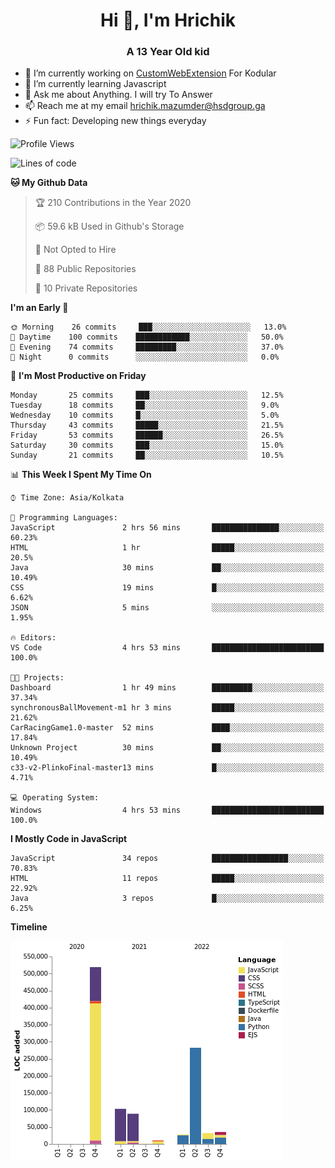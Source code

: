 <h1 align="center">Hi 👋, I'm Hrichik</h1>
<h3 align="center">A 13 Year Old kid</h3>


- 🔭 I’m currently working on [CustomWebExtension](https://github.com/hrichiksite/CustomWebExtension) For Kodular
- 🌱 I’m currently learning Javascript
- 💬 Ask me about Anything. I will try To Answer
- 📫 Reach me at my email hrichik.mazumder@hsdgroup.ga
- ⚡ Fun fact: Developing new things everyday

<!--START_SECTION:waka-->
![Profile Views](http://img.shields.io/badge/Profile%20Views-96-blue)

![Lines of code](https://img.shields.io/badge/From%20Hello%20World%20I%27ve%20Written-4.4%20million%20lines%20of%20code-blue)

**🐱 My Github Data** 

> 🏆 210 Contributions in the Year 2020
 > 
> 📦 59.6 kB Used in Github's Storage 
 > 
> 🚫 Not Opted to Hire
 > 
> 📜 88 Public Repositories
 > 
> 🔑 10 Private Repositories 

**I'm an Early 🐤** 

```text
🌞 Morning    26 commits     ███░░░░░░░░░░░░░░░░░░░░░░   13.0% 
🌆 Daytime    100 commits    ████████████░░░░░░░░░░░░░   50.0% 
🌃 Evening    74 commits     █████████░░░░░░░░░░░░░░░░   37.0% 
🌙 Night      0 commits      ░░░░░░░░░░░░░░░░░░░░░░░░░   0.0%

```
📅 **I'm Most Productive on Friday** 

```text
Monday       25 commits     ███░░░░░░░░░░░░░░░░░░░░░░   12.5% 
Tuesday      18 commits     ██░░░░░░░░░░░░░░░░░░░░░░░   9.0% 
Wednesday    10 commits     █░░░░░░░░░░░░░░░░░░░░░░░░   5.0% 
Thursday     43 commits     █████░░░░░░░░░░░░░░░░░░░░   21.5% 
Friday       53 commits     ██████░░░░░░░░░░░░░░░░░░░   26.5% 
Saturday     30 commits     ███░░░░░░░░░░░░░░░░░░░░░░   15.0% 
Sunday       21 commits     ██░░░░░░░░░░░░░░░░░░░░░░░   10.5%

```


📊 **This Week I Spent My Time On** 

```text
⌚︎ Time Zone: Asia/Kolkata

💬 Programming Languages: 
JavaScript               2 hrs 56 mins       ███████████████░░░░░░░░░░   60.23% 
HTML                     1 hr                █████░░░░░░░░░░░░░░░░░░░░   20.5% 
Java                     30 mins             ██░░░░░░░░░░░░░░░░░░░░░░░   10.49% 
CSS                      19 mins             █░░░░░░░░░░░░░░░░░░░░░░░░   6.62% 
JSON                     5 mins              ░░░░░░░░░░░░░░░░░░░░░░░░░   1.95%

🔥 Editors: 
VS Code                  4 hrs 53 mins       █████████████████████████   100.0%

🐱‍💻 Projects: 
Dashboard                1 hr 49 mins        █████████░░░░░░░░░░░░░░░░   37.34% 
synchronousBallMovement-m1 hr 3 mins         █████░░░░░░░░░░░░░░░░░░░░   21.62% 
CarRacingGame1.0-master  52 mins             ████░░░░░░░░░░░░░░░░░░░░░   17.84% 
Unknown Project          30 mins             ██░░░░░░░░░░░░░░░░░░░░░░░   10.49% 
c33-v2-PlinkoFinal-master13 mins             █░░░░░░░░░░░░░░░░░░░░░░░░   4.71%

💻 Operating System: 
Windows                  4 hrs 53 mins       █████████████████████████   100.0%

```

**I Mostly Code in JavaScript** 

```text
JavaScript               34 repos            █████████████████░░░░░░░░   70.83% 
HTML                     11 repos            █████░░░░░░░░░░░░░░░░░░░░   22.92% 
Java                     3 repos             █░░░░░░░░░░░░░░░░░░░░░░░░   6.25%

```


**Timeline**

![Chart not found](https://github.com/hrichiksite/hrichiksite/blob/master/charts/bar_graph.png) 


<!--END_SECTION:waka-->


